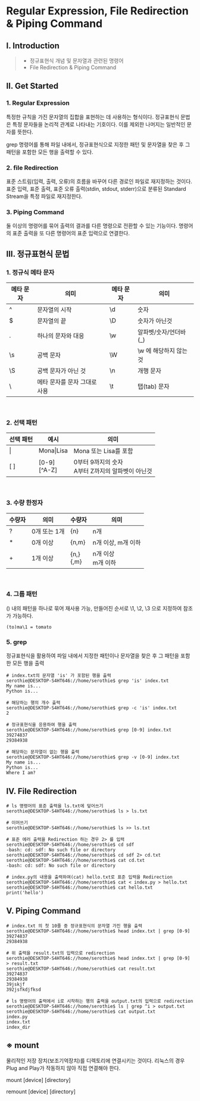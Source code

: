 # Regular Expression, File Redirection & Piping Command

## Ⅰ. Introduction

> - 정규표현식 개념 및 문자열과 관련된 명령어
> - File Redirection & Piping Command

## Ⅱ. Get Started

### 1. Regular Expression

특정한 규칙을 가진 문자열의 집합을 표현하는 데 사용하는 형식이다. 정규표현식 문법은 특정 문자들을 논리적 관계로 나타내는 기호이다. 이를 제외한 나머지는 일반적인 문자를 뜻한다.

grep 명령어를 통해 파일 내에서, 정규표현식으로 지정한 패턴 및 문자열을 찾은 후 그 패턴을 포함한 모든 행을 출력할 수 있다.

### 2. file Redirection

표준 스트림(입력, 출력, 오류)의 흐름을 바꾸어 다른 경로인 파일로 재지정하는 것이다. 표준 입력, 표준 출력, 표준 오류 출력(stdin, stdout, stderr)으로 분류된 Standard Stream을 특정 파일로 재지정한다.

### 3. Piping Command

둘 이상의 명령어를 묶어 출력의 결과를 다른 명령으로 전환할 수 있는 기능이다. 명령어의 표준 출력을 또 다른 명령어의 표준 입력으로 연결한다.

## Ⅲ. 정규표현식 문법

### 1. 정규식 메타 문자

| 메타 문자 | 의미                         | 메타 문자 | 의미                   |
| --------- | ---------------------------- | --------- | ---------------------- |
| ^         | 문자열의 시작                | \d        | 숫자                   |
| $         | 문자열의 끝                  | \D        | 숫자가 아닌것          |
| .         | 하나의 문자와 대응           | \w        | 알파벳/숫자/언더바(\_) |
| \s        | 공백 문자                    | \W        | \w 에 해당하지 않는 것 |
| \S        | 공백 문자가 아닌 것          | \n        | 개행 문자              |
| \         | 메타 문자를 문자 그대로 사용 | \t        | 탭(tab) 문자           |

</br>

### 2. 선택 패턴

| 선택 패턴 | 예시                 | 의미                                                 |
| --------- | -------------------- | ---------------------------------------------------- |
| \|        | Mona\|Lisa           | Mona 또는 Lisa를 포함                                |
| \[ \]     | \[0-9\]</br>\[^A-Z\] | 0부터 9까지의 숫자</br>A부터 Z까지의 알파벳이 아닌것 |

</br>

### 3. 수량 한정자

| 수량자 | 의미         | 수량자        | 의미                  |
| ------ | ------------ | ------------- | --------------------- |
| ?      | 0개 또는 1개 | {n}           | n개                   |
| \*     | 0개 이상     | {n,m}         | n개 이상, m개 이하    |
| +      | 1개 이상     | {n,}</br>{,m} | n개 이상</br>m개 이하 |

</br>

### 4. 그룹 패턴

() 내의 패턴을 하나로 묶어 재사용 가능, 만들어진 순서로 \1, \2, \3 으로 지정하여 참조가 가능하다.

`(to)ma\1 = tomato`

### 5. grep

정규표현식을 활용하여 파일 내에서 지정한 패턴이나 문자열을 찾은 후 그 패턴을 포함한 모든 행을 출력

```shell
# index.txt의 문자열 'is' 가 포함된 행을 출력
serothie@DESKTOP-S4HT646://home/serothie$ grep 'is' index.txt
My name is...
Python is...

# 해당하는 행의 개수 출력
serothie@DESKTOP-S4HT646://home/serothie$ grep -c 'is' index.txt
2

# 정규표현식을 응용하여 행을 출력
serothie@DESKTOP-S4HT646://home/serothie$ grep [0-9] index.txt
39274837
29384938

# 해당하는 문자열이 없는 행을 출력
serothie@DESKTOP-S4HT646://home/serothie$ grep -v [0-9] index.txt
My name is...
Python is...
Where I am?
```

## Ⅳ. File Redirection

```shell
# ls 명령어의 표준 출력을 ls.txt에 덮어쓰기
serothie@DESKTOP-S4HT646://home/serothie$ ls > ls.txt

# 이어쓰기
serothie@DESKTOP-S4HT646://home/serothie$ ls >> ls.txt

# 표준 에러 출력을 Redirection 하는 경우 2> 를 입력
serothie@DESKTOP-S4HT646://home/serothie$ cd sdf
-bash: cd: sdf: No such file or directory
serothie@DESKTOP-S4HT646://home/serothie$ cd sdf 2> cd.txt
serothie@DESKTOP-S4HT646://home/serothie$ cat cd.txt
-bash: cd: sdf: No such file or directory

# index.py의 내용을 출력하여(cat) hello.txt로 표준 입력을 Redirection
serothie@DESKTOP-S4HT646://home/serothie$ cat < index.py > hello.txt
serothie@DESKTOP-S4HT646://home/serothie$ cat hello.txt
print('hello')
```

## Ⅴ. Piping Command

```shell
# index.txt 의 첫 10줄 중 정규표현식의 문자열 가진 행을 출력
serothie@DESKTOP-S4HT646://home/serothie$ head index.txt | grep [0-9]
39274837
29384938

# 위 출력을 result.txt의 입력으로 redirection
serothie@DESKTOP-S4HT646://home/serothie$ head index.txt | grep [0-9] > result.txt
serothie@DESKTOP-S4HT646://home/serothie$ cat result.txt
39274837
29384938
39jskjf
392jsfkdjfksd

# ls 명령어의 출력에서 i로 시작하는 행의 출력을 output.txt의 입력으로 redirection
serothie@DESKTOP-S4HT646://home/serothie$ ls | grep ^i > output.txt
serothie@DESKTOP-S4HT646://home/serothie$ cat output.txt
index.py
index.txt
index_dir
```

## ※ mount

물리적인 저장 장치(보조기억장치)를 디렉토리에 연결시키는 것이다. 리눅스의 경우 Plug and Play가 작동하지 않아 직접 연결해야 한다.

mount [device] [directory]
</br>

remount [device] [directory]
